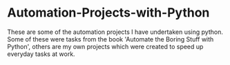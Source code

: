# Automation-Projects-with-Python
These are some of the automation projects I have undertaken using python. Some of these were tasks from the book 'Automate the Boring Stuff with Python', others are my own projects which were created to speed up everyday tasks at work. 
